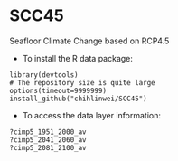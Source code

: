 # SCC45
Seafloor Climate Change based on RCP4.5
- To install the R data package:
```
library(devtools)
# The repository size is quite large
options(timeout=9999999)
install_github("chihlinwei/SCC45")
```
- To access the data layer information:
```
?cimp5_1951_2000_av
?cimp5_2041_2060_av
?cimp5_2081_2100_av
```
